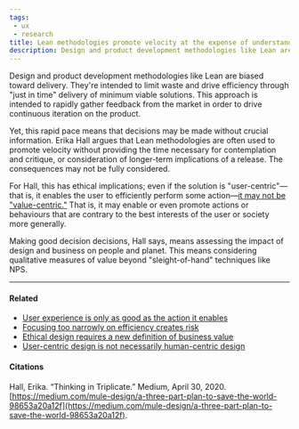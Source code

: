 ```yaml
---
tags: 
 - ux
 - research
title: Lean methodologies promote velocity at the expense of understanding
description: Design and product development methodologies like Lean are biased toward delivery. They're intended to limit waste and drive efficiency through "just in time" delivery of minimum viable solutions. This approach is intended to rapidly gather feedback from the market in order to drive continuous iteration on the product.
---
```


Design and product development methodologies like Lean are biased toward delivery. They're intended to limit waste and drive efficiency through "just in time" delivery of minimum viable solutions. This approach is intended to rapidly gather feedback from the market in order to drive continuous iteration on the product.

Yet, this rapid pace means that decisions may be made without crucial information. Erika Hall argues that Lean methodologies are often used to promote velocity without providing the time necessary for contemplation and critique, or consideration of longer-term implications of a release. The consequences may not be fully considered.

For Hall, this has ethical implications; even if the solution is "user-centric"—that is, it enables the user to efficiently perform some action—[it may not be "value-centric."](https://publish.obsidian.md/mobydiction/User-centric+design+is+not+necessarily+human-centric+design) That is, it may enable or even promote actions or behaviours that are contrary to the best interests of the user or society more generally.

Making good decision decisions, Hall says, means assessing the impact of design and business on people and planet. This means considering qualitative measures of value beyond "sleight-of-hand" techniques like NPS.

---

#### Related

-   [User experience is only as good as the action it enables](https://publish.obsidian.md/mobydiction/notes/User+experience+is+only+as+good+as+the+action+it+enables)
-   [Focusing too narrowly on efficiency creates risk](https://publish.obsidian.md/mobydiction/notes/Focusing+too+narrowly+on+efficiency+creates+risk)
-   [Ethical design requires a new definition of business value](https://publish.obsidian.md/mobydiction/notes/Ethical+design+requires+a+new+definition+of+business+value)
-   [User-centric design is not necessarily human-centric design](https://publish.obsidian.md/mobydiction/User-centric+design+is+not+necessarily+human-centric+design)

#### Citations

Hall, Erika. “Thinking in Triplicate.” Medium, April 30, 2020. [https://medium.com/mule-design/a-three-part-plan-to-save-the-world-98653a20a12f](https://medium.com/mule-design/a-three-part-plan-to-save-the-world-98653a20a12f).

